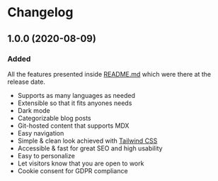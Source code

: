 # Changelog

## 1.0.0 (2020-08-09)

### Added

All the features presented inside [README.md](https://github.com/sampittko/gatsby-starter-intl-blog/blob/main/README.md) which were there at the release date.

- Supports as many languages as needed
- Extensible so that it fits anyones needs
- Dark mode
- Categorizable blog posts
- Git-hosted content that supports MDX
- Easy navigation
- Simple & clean look achieved with [Tailwind CSS](https://tailwindcss.com/)
- Accessible & fast for great SEO and high usability
- Easy to personalize
- Let visitors know that you are open to work
- Cookie consent for GDPR compliance

